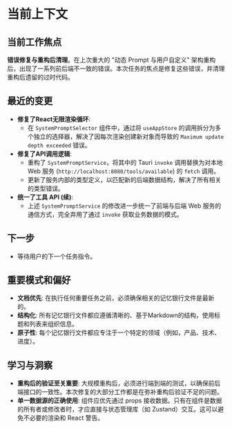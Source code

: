 # 当前上下文

## 当前工作焦点

**错误修复与重构后清理**。在上次重大的 "动态 Prompt 与用户自定义" 架构重构后，出现了一系列前后端不一致的错误。本次任务的焦点是修复这些错误，并清理重构后遗留的过时代码。

## 最近的变更

- **修复了React无限渲染循环**:
  - 在 `SystemPromptSelector` 组件中，通过将 `useAppStore` 的调用拆分为多个独立的选择器，解决了因每次渲染创建新对象而导致的 `Maximum update depth exceeded` 错误。
- **修复了API调用逻辑**:
  - 重构了 `SystemPromptService`，将其中的 Tauri `invoke` 调用替换为对本地 Web 服务 (`http://localhost:8080/tools/available`) 的 `fetch` 调用。
  - 更新了服务内部的类型定义，以匹配新的后端数据结构，解决了所有相关的类型错误。
- **统一了工具 API (续)**:
  - 上述 `SystemPromptService` 的修改进一步统一了前端与后端 Web 服务的通信方式，完全弃用了通过 `invoke` 获取业务数据的模式。

## 下一步

- 等待用户的下一个任务指令。

## 重要模式和偏好

- **文档优先**: 在执行任何重要任务之前，必须确保相关的记忆银行文件是最新的。
- **结构化**: 所有记忆银行文件都应遵循清晰的、基于Markdown的结构，使用标题和列表来组织信息。
- **原子性**: 每个记忆银行文件都应专注于一个特定的领域（例如，产品、技术、进度）。

## 学习与洞察

- **重构后的验证至关重要**: 大规模重构后，必须进行端到端的测试，以确保前后端接口的一致性。本次修复的大部分工作都是在弥补重构后验证不足的问题。
- **单一数据源的正确使用**: 组件应优先通过 props 接收数据。只有在组件是数据的所有者或修改者时，才应直接与状态管理库（如 Zustand）交互。这可以避免不必要的渲染和 React 警告。
